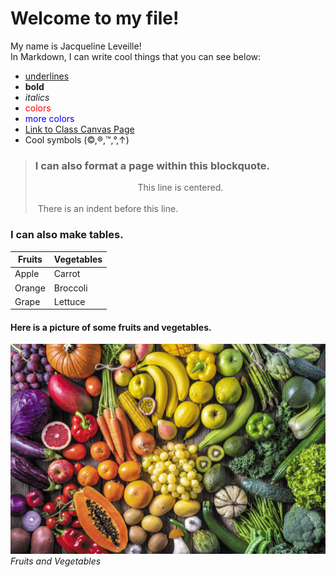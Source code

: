 # Welcome to my file!

My name is Jacqueline Leveille!
<br> In Markdown, I can write cool things that you can see below:

- <ins>underlines<ins/>
- **bold**
- <em>italics</em>
- <font color="red">colors</font>
- <font color="blue">more colors</font>
- <a href="https://canvas.illinois.edu/courses/32848" target="_blank">Link to Class Canvas Page</a>
- Cool symbols (&copy;,&reg;,&trade;,&#176;,&uarr;)

>### I can also format a page within this blockquote.
><center>This line is centered.</center>
><br>&nbsp;There is an indent before this line.

### I can also make tables.
| Fruits      |Vegetables|
| ----------- | ----------- |
| Apple      |Carrot |
| Orange   |Broccoli |
| Grape   | Lettuce |

#### Here is a picture of some fruits and vegetables.
<img src="https://github.com/jgl4/photos/blob/afee625b96adf8a1e627e7c62ad3e8d30ce90fb9/fruitsandvegs.jpeg" alt>
    <em>Fruits and Vegetables</em>
